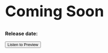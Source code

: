 <html>
<head>
<title>www.neomatik.com</title>
<link rel="stylesheet" href="styles.css">
</head>
<body>
 
<div class="hero-image">
  <div class="hero-text">
    <h1 style="font-size:50px">Coming Soon</h1>
    <h3>Release date: </h3>
    <button>Listen to Preview</button>
  </div>
</div>
</body>
</html>